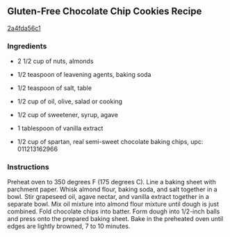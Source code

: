 ## Gluten-Free Chocolate Chip Cookies Recipe

[2a4fda56c1](http://allrecipes.com/recipe/gluten-free-chocolate-chip-cookies-recipe/)

### Ingredients

 - 2 1/2 cup of nuts, almonds

 - 1/2 teaspoon of leavening agents, baking soda

 - 1/2 teaspoon of salt, table

 - 1/2 cup of oil, olive, salad or cooking

 - 1/2 cup of sweetener, syrup, agave

 - 1 tablespoon of vanilla extract

 - 1/2 cup of spartan, real semi-sweet chocolate baking chips, upc: 011213162966

### Instructions

Preheat oven to 350 degrees F (175 degrees C). Line a baking sheet with parchment paper. Whisk almond flour, baking soda, and salt together in a bowl. Stir grapeseed oil, agave nectar, and vanilla extract together in a separate bowl. Mix oil mixture into almond flour mixture until dough is just combined. Fold chocolate chips into batter. Form dough into 1/2-inch balls and press onto the prepared baking sheet. Bake in the preheated oven until edges are lightly browned, 7 to 10 minutes.